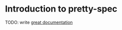 # Introduction to pretty-spec

TODO: write [great documentation](http://jacobian.org/writing/what-to-write/)
